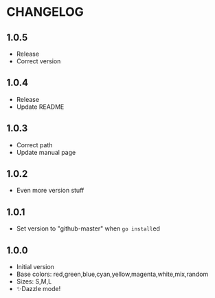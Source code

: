 # CHANGELOG

## 1.0.5

- Release
- Correct version

## 1.0.4

- Release
- Update README

## 1.0.3

- Correct path
- Update manual page

## 1.0.2

- Even more version stuff

## 1.0.1

- Set version to "github-master" when `go install`ed

## 1.0.0

- Initial version
- Base colors: red,green,blue,cyan,yellow,magenta,white,mix,random
- Sizes: S,M,L
- ✨Dazzle mode!
